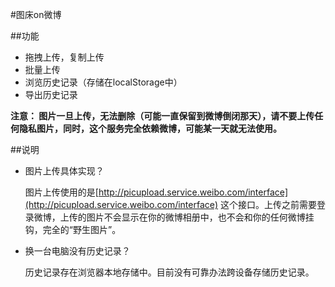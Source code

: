 #图床on微博



##功能

- 拖拽上传，复制上传
- 批量上传
- 浏览历史记录（存储在localStorage中）
- 导出历史记录



**注意： 图片一旦上传，无法删除（可能一直保留到微博倒闭那天），请不要上传任何隐私图片，同时，这个服务完全依赖微博，可能某一天就无法使用。**



##说明

- 图片上传具体实现？

  图片上传使用的是[http://picupload.service.weibo.com/interface](http://picupload.service.weibo.com/interface) 这个接口。上传之前需要登录微博，上传的图片不会显示在你的微博相册中，也不会和你的任何微博挂钩，完全的“野生图片”。

- 换一台电脑没有历史记录？

  历史记录存在浏览器本地存储中。目前没有可靠办法跨设备存储历史记录。

  ​